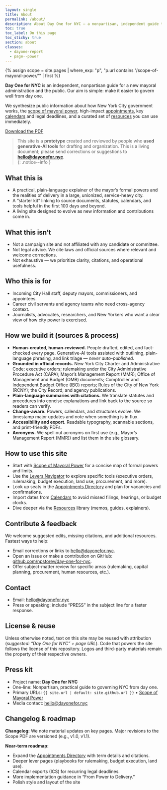 ```yaml
---
layout: single
title: About
permalink: /about/
description: About Day One for NYC — a nonpartisan, independent guide to governing New York City from day one.
toc: true
toc_label: On this page
toc_sticky: true
section: about
classes:
  - dayone-report
  - page--power
---
```


{% assign scope = site.pages | where_exp: "p", "p.url contains '/scope-of-mayoral-power/'" | first %}

<div class="card card--section" style="margin-top:.5rem;">
  <p class="lead">
    <strong>Day One for NYC</strong> is an independent, nonpartisan guide for a new mayoral administration and the public. Our aim is simple: make it easier to govern well from day one.
  </p>

  <p>
    We synthesize public information about how New York City government works, the <a href="/scope-of-mayoral-power/">scope of mayoral power</a>, high-impact <a href="/appointments/">appointments</a>, key <a href="/calendars/">calendars</a> and legal deadlines, and a curated set of <a href="/resources/">resources</a> you can use immediately.
  </p>

  <p>
    <a class="cta-button pdf-btn"
       href="{{ scope.pdf | default: '/assets/pdfs/scope-of-mayoral-power.pdf' | relative_url }}"
       type="application/pdf"
       download="{{ scope.download_name | default: 'Day-One-NYC_Scope-of-Mayoral-Power.pdf' }}"
       rel="noopener">Download the PDF</a>
  </p>
</div>

> This site is a **prototype** created and reviewed by people who **used generative-AI tools** for drafting and organization. This is a living document; please send corrections or suggestions to **hello@dayonefor.nyc**.  
{: .notice--info }

## What this is

<div class="card card--section">
  <ul>
    <li>A practical, plain-language explainer of the mayor’s formal powers and the realities of delivery in a large, unionized, service-heavy city.</li>
    <li>A “starter kit” linking to source documents, statutes, calendars, and tools helpful in the first 100 days and beyond.</li>
    <li>A living site designed to evolve as new information and contributions come in.</li>
  </ul>
</div>

## What this isn’t

<div class="card card--section">
  <ul>
    <li>Not a campaign site and not affiliated with any candidate or committee.</li>
    <li>Not legal advice. We cite laws and official sources where relevant and welcome corrections.</li>
    <li>Not exhaustive — we prioritize clarity, citations, and operational usefulness.</li>
  </ul>
</div>

## Who this is for

<div class="card card--section">
  <ul>
    <li>Incoming City Hall staff, deputy mayors, commissioners, and appointees.</li>
    <li>Career civil servants and agency teams who need cross-agency context.</li>
    <li>Journalists, advocates, researchers, and New Yorkers who want a clear view of how city power is exercised.</li>
  </ul>
</div>

## How we build it (sources & process)

<div class="card card--section">
  <ul>
    <li><strong>Human-created, human-reviewed.</strong> People drafted, edited, and fact-checked every page. Generative-AI tools assisted with outlining, plain-language phrasing, and link triage — <em>never auto-published</em>.</li>
    <li><strong>Grounded in official records.</strong> New York City Charter and Administrative Code; executive orders; rulemaking under the City Administrative Procedure Act (CAPA); Mayor’s Management Report (MMR); Office of Management and Budget (OMB) documents; Comptroller and Independent Budget Office (IBO) reports; Rules of the City of New York (RCNY); the City Record; and agency publications.</li>
    <li><strong>Plain-language summaries with citations.</strong> We translate statutes and procedures into concise explanations and link back to the source so readers can verify.</li>
    <li><strong>Change-aware.</strong> Powers, calendars, and structures evolve. We timestamp major updates and note when something is in flux.</li>
    <li><strong>Accessibility and export.</strong> Readable typography, scannable sections, and print-friendly PDFs.</li>
    <li><strong>Acronyms.</strong> We spell out acronyms on first use (e.g., Mayor’s Management Report (MMR)) and list them in the site glossary.</li>
  </ul>
</div>

## How to use this site

<div class="card card--section">
  <ul>
    <li>Start with <a href="/scope-of-mayoral-power/">Scope of Mayoral Power</a> for a concise map of formal powers and limits.</li>
    <li>Use the <a href="/levers/">Levers Navigator</a> to explore specific tools (executive orders, rulemaking, budget execution, land use, procurement, and more).</li>
    <li>Look up seats in the <a href="/appointments/">Appointments Directory</a> and plan for vacancies and confirmations.</li>
    <li>Import dates from <a href="/calendars/">Calendars</a> to avoid missed filings, hearings, or budget clocks.</li>
    <li>Dive deeper via the <a href="/resources/">Resources</a> library (memos, guides, explainers).</li>
  </ul>
</div>

## Contribute & feedback

<div class="card card--section">
  <p>We welcome suggested edits, missing citations, and additional resources. Fastest ways to help:</p>
  <ul>
    <li>Email corrections or links to <a href="mailto:hello@dayonefor.nyc">hello@dayonefor.nyc</a>.</li>
    <li>Open an issue or make a contribution on GitHub: <a href="https://github.com/npstorey/day-one-for-nyc" target="_blank" rel="noopener">github.com/npstorey/day-one-for-nyc</a>.</li>
    <li>Offer subject-matter review for specific areas (rulemaking, capital planning, procurement, human resources, etc.).</li>
  </ul>
</div>

## Contact

<div class="card card--section">
  <ul>
    <li>Email: <a href="mailto:hello@dayonefor.nyc">hello@dayonefor.nyc</a></li>
    <li>Press or speaking: include “PRESS” in the subject line for a faster response.</li>
  </ul>
</div>

## License & reuse

<div class="card card--section">
  <p>Unless otherwise noted, text on this site may be reused with attribution (<em>suggested: “Day One for NYC” + page URL</em>). Code that powers the site follows the license of this repository. Logos and third-party materials remain the property of their respective owners.</p>
</div>

## Press kit

<div class="card card--section">
  <ul>
    <li>Project name: <strong>Day One for NYC</strong></li>
    <li>One-line: Nonpartisan, practical guide to governing NYC from day one.</li>
    <li>Primary URLs: <code>{{ site.url | default: site.github.url }}</code> • <a href="/scope-of-mayoral-power/">Scope of Mayoral Power</a></li>
    <li>Media contact: <a href="mailto:hello@dayonefor.nyc">hello@dayonefor.nyc</a></li>
  </ul>
</div>

## Changelog & roadmap

<div class="card card--section">
  <p><strong>Changelog:</strong> We note material updates on key pages. Major revisions to the Scope PDF are versioned (e.g., v1.0, v1.1).</p>
  <p><strong>Near-term roadmap:</strong></p>
  <ul>
    <li>Expand the <a href="/appointments/">Appointments Directory</a> with term details and citations.</li>
    <li>Deeper lever pages (playbooks for rulemaking, budget execution, land use).</li>
    <li>Calendar exports (ICS) for recurring legal deadlines.</li>
    <li>More implementation guidance in “From Power to Delivery.”</li>
    <li>Polish style and layout of the site</li>
  </ul>
</div>
